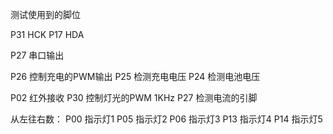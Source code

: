 
测试使用到的脚位

P31 HCK
P17 HDA

P27 串口输出

P26 控制充电的PWM输出
P25 检测充电电压
P24 检测电池电压

<!-- P23 红外接收 -->

<!-- P22 控制灯光的PWM 1KHz -->
<!-- P21 检测电流的引脚 -->

P02 红外接收
P30 控制灯光的PWM 1KHz
P27 检测电流的引脚

从左往右数：
P00 指示灯1 
P05 指示灯2 
P06 指示灯3 
P13 指示灯4 
P14 指示灯5 


 
 



